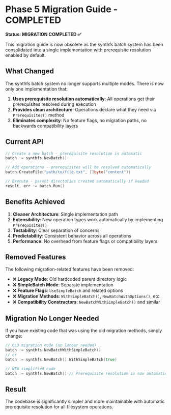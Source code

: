 # Phase 5 Migration Guide - COMPLETED

**Status: MIGRATION COMPLETED ✅**

This migration guide is now obsolete as the synthfs batch system has been consolidated into a single implementation with prerequisite resolution enabled by default.

## What Changed

The synthfs batch system no longer supports multiple modes. There is now only one implementation that:

1. **Uses prerequisite resolution automatically**: All operations get their prerequisites resolved during execution
2. **Provides clean architecture**: Operations declare what they need via `Prerequisites()` method
3. **Eliminates complexity**: No feature flags, no migration paths, no backwards compatibility layers

## Current API

```go
// Create a new batch - prerequisite resolution is automatic
batch := synthfs.NewBatch()

// Add operations - prerequisites will be resolved automatically
batch.CreateFile("path/to/file.txt", []byte("content"))

// Execute - parent directories created automatically if needed
result, err := batch.Run()
```

## Benefits Achieved

1. **Cleaner Architecture**: Single implementation path
2. **Extensibility**: New operation types work automatically by implementing `Prerequisites()`
3. **Testability**: Clear separation of concerns
4. **Predictability**: Consistent behavior across all operations
5. **Performance**: No overhead from feature flags or compatibility layers

## Removed Features

The following migration-related features have been removed:

- ❌ **Legacy Mode**: Old hardcoded parent directory logic
- ❌ **SimpleBatch Mode**: Separate implementation
- ❌ **Feature Flags**: `UseSimpleBatch` and related options
- ❌ **Migration Methods**: `WithSimpleBatch()`, `NewBatchWithOptions()`, etc.
- ❌ **Compatibility Constructors**: `NewBatchWithSimpleBatch()` and similar

## Migration No Longer Needed

If you have existing code that was using the old migration methods, simply change:

```go
// OLD migration code (no longer needed)
batch := synthfs.NewBatchWithSimpleBatch()
// or
batch := synthfs.NewBatch().WithSimpleBatch(true)

// NEW simplified code
batch := synthfs.NewBatch() // Prerequisite resolution is now automatic
```

## Result

The codebase is significantly simpler and more maintainable with automatic prerequisite resolution for all filesystem operations.
